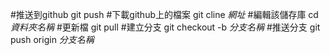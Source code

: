 #推送到github
git push
#下載github上的檔案
git cline *網址*
#編輯該儲存庫
cd *資料夾名稱*
#更新檔
git pull
#建立分支
git checkout -b *分支名稱*
#推送分支
git push origin *分支名稱*